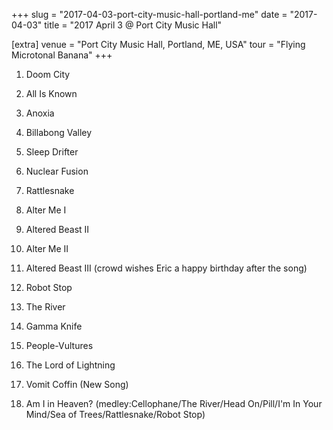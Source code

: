 +++
slug = "2017-04-03-port-city-music-hall-portland-me"
date = "2017-04-03"
title = "2017 April 3 @ Port City Music Hall"

[extra]
venue = "Port City Music Hall, Portland, ME, USA"
tour = "Flying Microtonal Banana"
+++


 1. Doom City

 2. All Is Known

 3. Anoxia

 4. Billabong Valley

 5. Sleep Drifter

 6. Nuclear Fusion

 7. Rattlesnake

 8. Alter Me I

 9. Altered Beast II

10. Alter Me II

11. Altered Beast III
    (crowd wishes Eric a happy birthday after the song)

12. Robot Stop

13. The River

14. Gamma Knife

15. People-Vultures

16. The Lord of Lightning

17. Vomit Coffin
    (New Song)

18. Am I in Heaven?
    (medley:Cellophane/The River/Head On/Pill/I'm In Your Mind/Sea of
    Trees/Rattlesnake/Robot Stop)


